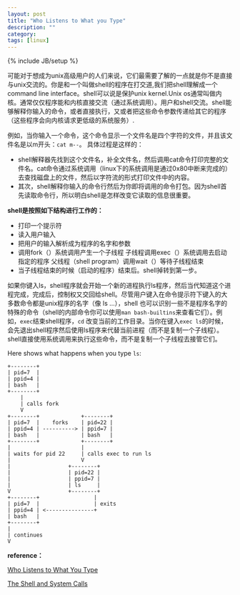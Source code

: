 ```yaml
---
layout: post
title: "Who Listens to What you Type"
description: ""
category: 
tags: [linux]
---
```

{% include JB/setup %}

可能对于想成为unix高级用户的人们来说，它们最需要了解的一点就是你不是直接与unix交流的。你是和一个叫做shell的程序在打交道,我们把shell理解成一个command line interface。shell可以说是保护unix kernel.Unix os通常叫做内核。通常仅仅程序能和内核直接交流（通过系统调用）。用户和shell交流。shell能够解释你输入的命令，或者直接执行，又或者把这些命令参数传递给其它的程序（这些程序会向内核请求更低级的系统服务）.<!--more-->
   
   例如，当你输入一个命令，这个命令显示一个文件名是四个字符的文件，并且该文件名是以m开头：`cat m--`。
   具体过程是这样的：

   - shell解释器先找到这个文件名，补全文件名，然后调用cat命令打印完整的文件名。cat命令通过系统调用（linux下的系统调用是通过0x80中断来完成的）去查找磁盘上的文件，然后以字符流的形式打印文件中的内容。     
   - 其次，shell解释你输入的命令行然后为你即将调用的命令打包。因为shell首先读取命令行，所以明白shell是怎样改变它读取的信息很重要。     

   **shell是按照如下结构进行工作的：**

* 打印一个提示符
* 读入用户输入
* 把用户的输入解析成为程序的名字和参数
* 调用fork（）系统调用产生一个子线程
    子线程调用exec（）系统调用去启动指定的程序
    父线程（shell program）调用wait（）等待子线程结束
* 当子线程结束的时候（启动的程序）结束后。shell掉转到第一步。

如果你键入ls，shell程序就会开始一个新的进程执行ls程序，然后当代知道这个进程完成，完成后，控制权又交回给shell。尽管用户键入在命令提示符下键入的大多数命令都是unix程序的名字（像 ls ...），shell 也可以识别一些不是程序名字的特殊的命令（shell的内部命令你可以使用`man bash-builtins`来查看它们）。例如，`exec`结束shell程序，`cd` 改变当前的工作目录。当你在键入`exec ls`的时候，会先退出shell程序然后使用ls程序来代替当前进程（而不是复制一个子线程）。shell直接使用系统调用来执行这些命令，而不是复制一个子线程去接管它们。

 Here shows what happens when you type `ls`:
 
 
    +--------+
    | pid=7  |
    | ppid=4 |
    | bash   |
    +--------+
        |
        | calls fork
        V
    +--------+             +--------+
    | pid=7  |    forks    | pid=22 |
    | ppid=4 | ----------> | ppid=7 |
    | bash   |             | bash   |
    +--------+             +--------+
    |                      |
    | waits for pid 22     | calls exec to run ls
    |                      V
    |                  +--------+
    |                  | pid=22 |
    |                  | ppid=7 |
    |                  | ls     |
    V                  +--------+
    +--------+                 |
    | pid=7  |                 | exits
    | ppid=4 | <---------------+
    | bash   |
    +--------+
    |
    | continues
    V
 

**reference：**

[Who Listens to What You Type](http://docstore.mik.ua/orelly/unix/upt/ch01_02.htm)

[The Shell and System Calls](https://www.cs.duke.edu/courses/spring05/cps210/Lab1.html)

